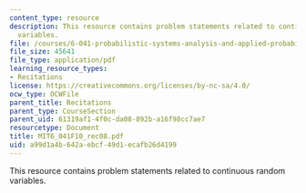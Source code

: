 ```yaml
---
content_type: resource
description: This resource contains problem statements related to continuous random
  variables.
file: /courses/6-041-probabilistic-systems-analysis-and-applied-probability-fall-2010/a99d1a4b642aebcf49d1ecafb26d4199_MIT6_041F10_rec08.pdf
file_size: 45641
file_type: application/pdf
learning_resource_types:
- Recitations
license: https://creativecommons.org/licenses/by-nc-sa/4.0/
ocw_type: OCWFile
parent_title: Recitations
parent_type: CourseSection
parent_uid: 61319af1-4f0c-da08-892b-a16f98cc7ae7
resourcetype: Document
title: MIT6_041F10_rec08.pdf
uid: a99d1a4b-642a-ebcf-49d1-ecafb26d4199
---
```

This resource contains problem statements related to continuous random variables.